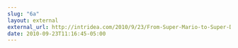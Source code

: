 ```yaml
---
slug: "6a"
layout: external
external_url: http://intridea.com/2010/9/23/From-Super-Mario-to-Super-Developers?blog=company
date: 2010-09-23T11:16:45-05:00
---
```

